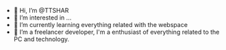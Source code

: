 - 👋 Hi, I’m @TTSHAR
- 👀 I’m interested in ...
- 🌱 I’m currently learning everything related with the webspace
- 💞️ I’m a freelancer developer, I'm a enthusiast of everything related to the PC and technology.

<!---
TTSHAR/TTSHAR is a ✨ special ✨ repository because its `README.md` (this file) appears on your GitHub profile.
You can click the Preview link to take a look at your changes.
--->
